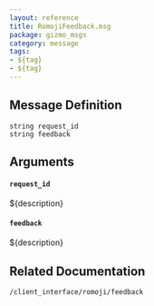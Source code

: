 ```yaml
---
layout: reference
title: RomojiFeedback.msg
package: gizmo_msgs
category: message
tags: 
- ${tag}
- ${tag}
---
```


## Message Definition
```
string request_id
string feedback
```

## Arguments
#### `request_id`
${description}

#### `feedback`
${description}

## Related Documentation
``/client_interface/romoji/feedback``  
